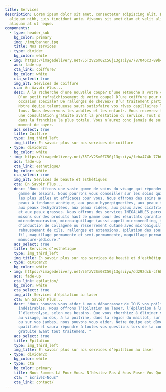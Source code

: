 ```yaml
---
title: Services
description: Lorem ipsum dolor sit amet, consectetur adipiscing elit. Duis at
  aliquam nibh, quis tincidunt ante. Vivamus sit amet diam et velit aliquam
  aliquam at ut neque.
components:
  - type: header_sub
    bg_color: primary
    img: /img/banner.jpg
    title: Nos services
  - type: divider
    bg_color: white
  - img: https://imagedelivery.net/55TzV2Sm0ZC5Gj13gsciyw/787046c3-89b4-4eb2-f7c8-19cbe544fc00/Square400px
    aos: fade-up
    cta_link: coiffure/
    bg_color: white
    cta_select: true
    img_alt: Services de coiffure
    cta: En Savoir Plus...
    desc: À la recherche d’une nouvelle coupe? D’une retouche à votre coloration?
      D’un petit rafraîchissement de votre coupe? D’une coiffure pour une
      occasion spéciale? De rallonges de cheveux? D’un traitement particulier?
      Notre équipe talentueuse saura satisfaire vos rêves capillaires les plus
      fous. Nous desservons les adultes et les enfants. Vous recevrez toujours
      une consultation gratuite avant la prestation du service. Tout s’effectue
      dans la franchise la plus totale. Vous n’aurez donc jamais de surprise au
      moment de payer.
    aos_select: true
    title: Coiffure
    type: img_third_left
    img_title: En savoir plus sur nos services de coiffure
  - type: divider2x
    bg_color: white
  - img: https://imagedelivery.net/55TzV2Sm0ZC5Gj13gsciyw/feba474b-77b0-4a11-55b4-50345bdc1000/Square400px
    aos: fade-up
    cta_link: esthetique/
    bg_color: white
    cta_select: true
    img_alt: Services de beauté et esthétiques
    cta: En Savoir Plus...
    desc: "Nous offrons une vaste gamme de soins du visage qui répondent à une vaste
      gamme de besoins. Nous pourrons vous conseiller sur les soins qui seront
      les plus utiles et efficaces pour vous. Nous offrons des soins adaptés aux
      peaux à tendance acnéique, aux peaux hyperpigmentées, aux peaux ternes,
      aux peaux déshydratées, aux peaux ridées, aux peaux avec cicatrices d’acné
      et aux peaux grasses. Nous offrons des services INÉGALABLES parce que nous
      misons sur des produits haut de gamme pour des résultats garantis :
      microdermabrasion, microaiguillage (aussi appelé microneedling, thérapie
      d’induction de collagène ou resserrement cutané avec microaiguillage),
      rehaussement de cils, rallonges et extensions, épilation des sourcils au
      fil, maquillage permanente et semi-permannente, maquillage permanent et
      manucure-pédicure."
    aos_select: true
    title: Services d’esthétique
    type: img_third_left
    img_title: En savoir plus sur nos services de beauté et d'esthétique
  - type: divider2x
    bg_color: white
  - img: https://imagedelivery.net/55TzV2Sm0ZC5Gj13gsciyw/dd292dcb-cf6b-4873-6ab4-b124fe63e300/Square400px
    aos: fade-up
    cta_link: epilation/
    bg_color: white
    cta_select: true
    img_alt: Services d'épilation au laser
    cta: En Savoir Plus...
    desc: "Nous pouvons vous aider à vous débarrasser de TOUS vos poils
      indésirables. Nous offrons l’épilation au laser, l’épilation à la cire et
      l’électrolyse, selon vos besoins. Que vous cherchiez à éliminer vos poils
      au visage, au dos, à la poitrine, dans la région du maillot, sur vos bras
      ou sur vos jambes, nous pouvons vous aider. Notre équipe est dûment
      qualifiée et saura répondre à toutes vos questions lors de la consultation
      gratuite avant tout traitement. "
    aos_select: true
    title: Épilation
    type: img_third_left
    img_title: En savoir plus sur nos services d'épilation au laser
  - type: divider2x
    bg_color: white
  - type: cta
    bg_color: primary
    title: Nous Sommes Là Pour Vous. N’hésitez Pas À Nous Poser Vos Questions.
    cta: " Écrivez-Nous"
    cta_link: contact/
---
```

